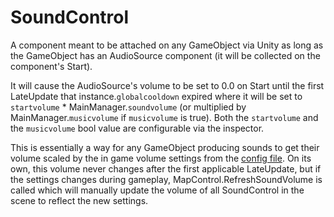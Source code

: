 # SoundControl
A component meant to be attached on any GameObject via Unity as long as the GameObject has an AudioSource component (it will be collected on the component's Start).

It will cause the AudioSource's volume to be set to 0.0 on Start until the first LateUpdate that instance.`globalcooldown` expired where it will be set to `startvolume` * MainManager.`soundvolume` (or multiplied by MainManager.`musicvolume` if `musicvolume` is true). Both the `startvolume` and the `musicvolume` bool value are configurable via the inspector.

This is essentially a way for any GameObject producing sounds to get their volume scaled by the in game volume settings from the [config file](../../External%20data%20format/Config%20File.md). On its own, this volume never changes after the first applicable LateUpdate, but if the settings changes during gameplay, MapControl.RefreshSoundVolume is called which will manually update the volume of all SoundControl in the scene to reflect the new settings.
